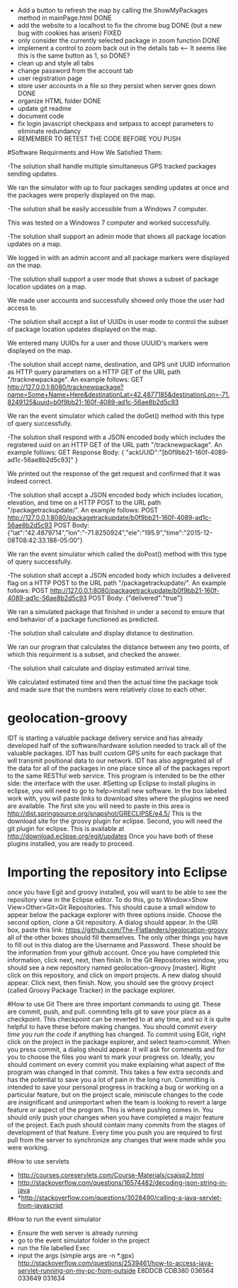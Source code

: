 * Add a button to refresh the map by calling the ShowMyPackages method in mainPage.html DONE
* add the website to a localhost to fix the chrome bug DONE (but a new bug with cookies has arisen) FIXED
* only consider the currently selected package in zoom function DONE
* implement a control to zoom back out in the details tab <-- It seems like this is the same button as 1, so DONE?
* clean up and style all tabs
* change password from the account tab
* user registration page 
* store user accounts in a file so they persist when server goes down DONE
* organize HTML folder DONE
* update git readme
* document code
* fix login javascript checkpass and setpass to accept parameters to eliminate redundancy
* REMEMBER TO RETEST THE CODE BEFORE YOU PUSH



#Software Requirments and How We Satisfied Them: 

-The solution shall handle multiple simultaneous GPS tracked packages sending updates.

We ran the simulator with up to four packages sending updates at once and the packages were properly displayed on the map.


-The solution shall be easily accessible from a Windows 7 computer. 

This was tested on a Windowss 7 computer and worked successfully.


-The solution shall support an admin mode that shows all package location updates on a map.

We logged in with an admin accont and all package markers were displayed on the map.


-The solution shall support a user mode that shows a subset of package location updates on a map.

We made user accounts and successfully showed only those the user had access to.


-The solution shall accept a list of UUIDs in user mode to control the subset of package location updates displayed on the map. 

We entered many UUIDs for a user and those UUUID's markers were displayed on the map.


-The solution shall accept name, destination, and GPS unit UUID information as HTTP query parameters on a HTTP GET of the URL path "/tracknewpackage". An example follows: GET http://127.0.0.1:8080/tracknewpackage?name=Some+Name+Here&destinationLat=42.4877185&destinationLon=-71.8249125&uuid=b0f9bb21-160f-4089-ad1c-56ae8b2d5c93 

We ran the event simulator which called the doGet() method with this type of query successfully.


-The solution shall respond with a JSON encoded body which includes the registered uuid on an HTTP GET of the URL path "/tracknewpackage". An example follows: GET Response Body: { "ackUUID":"[b0f9bb21-160f-4089-ad1c-56ae8b2d5c93]" }

We printed out the response of the get request and confirmed that it was indeed correct.


-The solution shall accept a JSON encoded body which includes location, elevation, and time on a HTTP POST to the URL path "/packagetrackupdate/". An example follows: POST http://127.0.0.1:8080/packagetrackupdate/b0f9bb21-160f-4089-ad1c-56ae8b2d5c93 POST Body: {"lat":"42.4879714","lon":"-71.8250924","ele":"195.9","time":"2015-12-08T08:42:33.188-05:00"}

We ran the event simulator which called the doPost() method with this type of query successfully.


-The solution shall accept a JSON encoded body which includes a delivered flag on a HTTP POST to the URL path "/packagetrackupdate/". An example follows: POST http://127.0.0.1:8080/packagetrackupdate/b0f9bb21-160f-4089-ad1c-56ae8b2d5c93  POST Body: {"delivered":"true"} 

We ran a simulated package that finished in under a second to ensure that end behavior of a package functioned as predicted.


-The solution shall calculate and display distance to destination. 

We ran our program that calculates the distance between any two points, of which this requirment is a subset, and checked the answer.


-The solution shall calculate and display estimated arrival time. 

We calculated estimated time and then the actual time the package took and made sure that the numbers were relatively close to each other.




# geolocation-groovy
IDT is starting a valuable package delivery service and has already developed half of the software/hardware solution needed to track all of the valuable packages. IDT has built custom GPS units for each package that will transmit positional data to our network. IDT has also aggregated all of the data for all of the packages in one place since all of the packages report to the same RESTful web service. This program is intended to be the other side: the interface with the user.
#Setting up Eclipse
to install plugins in eclipse, you will need to go to help>install new software.
In the box labeled work with, you will paste links to download sites where the plugins we need are available. The first site you will need to paste in this area is 
http://dist.springsource.org/snapshot/GRECLIPSE/e4.5/
This is the download site for the groovy plugin for eclipse.
Second, you will need the git plugin for eclipse. This is available at 
http://download.eclipse.org/egit/updates 
Once you have both of these plugins installed, you are ready to proceed. 

# Importing the repository into Eclipse
once you have Egit and groovy installed, you will want to be able to see the repository view in the Eclipse editor. To do this, go to Window>Show View>Other>Git>Git Repositories. This should cause a small window to appear below the package explorer with three options inside. Choose the second option, clone a Git repository.
A dialog should appear. In the URI box, paste this link: https://github.com/The-Flatlanders/geolocation-groovy
all of the other boxes should fill themselves. The only other things you have to fill out in this dialog are the Username and Password. These should be the information from your github account. Once you have completed this information, click next, next, then finish. In the Git Repositories window, you should see a new repository named geolocation-groovy [master]. Right click on this repository, and click on import projects. A new dialog should appear. Click next, then finish. Now, you should see the groovy project (called Groovy Package Tracker) in the package explorer. 

#How to use Git
There are three important commands to using git. These are commit, push, and pull. 
commiting tells git to save your place as a checkpoint. This checkpoint can be reverted to at any time, and so it is quite helpful to have these before making changes. You should commit *every time you run the code* if anything has changed. To commit using EGit, right click on the project in the package explorer, and select team>commit. When you press commit, a dialog should appear. It will ask for comments and for you to choose the files you want to mark your progress on. Ideally, you should comment on every commit you make explaining what aspect of the program was changed in that commit. This takes a few extra seconds and has the potential to save you a lot of pain in the long run. Committing is intended to save your personal progress in tracking a bug or working on a particular feature, but on the project scale, miniscule changes to the code are insignificant and unimportant when the team is looking to revert a large feature or aspect of the program. This is where pushing comes in. You should only push your changes when you have completed a major feature of the project. Each push should contain many commits from the stages of development of that feature. Every time you push you are required to first pull from the server to synchronize any changes that were made while you were working.

#How to use servlets
* http://courses.coreservlets.com/Course-Materials/csajsp2.html
* http://stackoverflow.com/questions/16574482/decoding-json-string-in-java
* *http://stackoverflow.com/questions/3028490/calling-a-java-servlet-from-javascript

#How to run the event simulator
* Ensure the web server is already running
* go to the event simulator folder in the project
* run the file labelled Exec
* input the args (simple args are -n *.gpx)
http://stackoverflow.com/questions/2539461/how-to-access-java-servlet-running-on-my-pc-from-outside
E8DDCB
CDB380
036564
033649
031634
